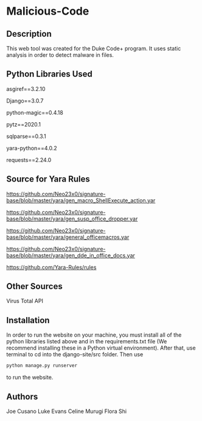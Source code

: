 # Malicious-Code
## Description
This web tool was created for the Duke Code+ program. It uses static analysis in order to detect malware in files.

## Python Libraries Used
  asgiref==3.2.10

  Django==3.0.7

  python-magic==0.4.18

  pytz==2020.1

  sqlparse==0.3.1

  yara-python==4.0.2

  requests==2.24.0

## Source for Yara Rules
https://github.com/Neo23x0/signature-base/blob/master/yara/gen_macro_ShellExecute_action.yar

https://github.com/Neo23x0/signature-base/blob/master/yara/gen_susp_office_dropper.yar

https://github.com/Neo23x0/signature-base/blob/master/yara/general_officemacros.yar

https://github.com/Neo23x0/signature-base/blob/master/yara/gen_dde_in_office_docs.yar

https://github.com/Yara-Rules/rules

## Other Sources
Virus Total API

## Installation
In order to run the website on your machine, you must install all of the python libraries listed above and in the requirements.txt file (We recommend installing these in a Python virtual environment). After that, use terminal to cd into the django-site/src folder. Then use
```bash
python manage.py runserver
```
to run the website.

## Authors
Joe Cusano
Luke Evans
Celine Murugi
Flora Shi
